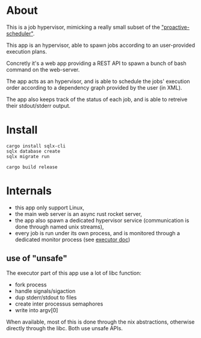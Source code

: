 # About

This is a job hypervisor,
mimicking a really small subset of the ["proactive-scheduler"](https://www.activeeon.com/products/workflows-scheduling/).

This app is an hypervisor, able to spawn jobs according to 
an user-provided execution plans.

Concretly it's a web app providing a REST API to spawn a bunch of bash command on the web-server.

The app acts as an hypervisor, and is able to schedule the jobs' execution order according to a dependency
graph provided by the user (in XML).

The app also keeps track of the status of each job, and is able to retreive their stdout/stderr output.


# Install
```
cargo install sqlx-cli
sqlx database create
sqlx migrate run 

cargo build release
```

# Internals
* this app only support Linux,
* the main web server is an async rust rocket server,
* the app also spawn a dedicated hypervisor service (communication is done through named unix streams),
* every job is run under its own process, and is monitored through a dedicated monitor process (see [executor doc](/doc/executor.md))

## use of "unsafe"
The executor part of this app use a lot of libc function:
* fork process
* handle signals/sigaction
* dup stderr/stdout to files
* create inter processus semaphores
* write into argv[0]

When available, most of this is done through the nix abstractions, otherwise directly through the libc. Both use unsafe APIs.
